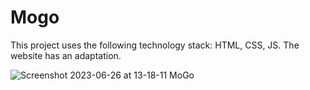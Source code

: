 # Mogo
This project uses the following technology stack: HTML, CSS, JS. The website has an adaptation.

![Screenshot 2023-06-26 at 13-18-11 MoGo](https://github.com/ArtLevel/Mogo/assets/124143546/7ccab085-27a0-46e7-93d7-c0723ce9cb07)
